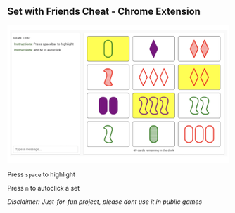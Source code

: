 ## Set with Friends Cheat - Chrome Extension

![](./setwithfriends.png)

Press `space` to highlight

Press `m` to autoclick a set

_Disclaimer: Just-for-fun project, please dont use it in public games_
